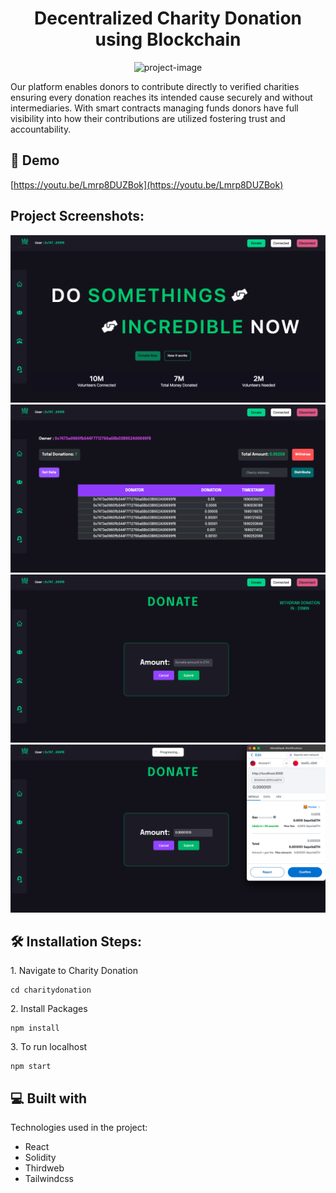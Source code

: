 <h1 align="center" id="title">Decentralized Charity Donation using Blockchain</h1>

<p align="center"><img src="https://socialify.git.ci/Vishnu-014/Charity-Donation-using-Blockchain/image?font=Source%20Code%20Pro&amp;language=1&amp;name=1&amp;owner=1&amp;theme=Light" alt="project-image"></p>

<p id="description">Our platform enables donors to contribute directly to verified charities ensuring every donation reaches its intended cause securely and without intermediaries. With smart contracts managing funds donors have full visibility into how their contributions are utilized fostering trust and accountability.</p>

<h2>🚀 Demo</h2>

[https://youtu.be/Lmrp8DUZBok](https://youtu.be/Lmrp8DUZBok)

<h2>Project Screenshots:</h2>

![alt text](https://github.com/Vishnu-014/Charity-Donation-using-Blockchain/blob/main/charitydonation/screenshots/Screenshot%202023-07-26%20at%209.34.33%20AM.png)
![alt text](https://github.com/Vishnu-014/Charity-Donation-using-Blockchain/blob/main/charitydonation/screenshots/Screenshot%202023-07-26%20at%209.34.53%20AM.png)
![alt text](https://github.com/Vishnu-014/Charity-Donation-using-Blockchain/blob/main/charitydonation/screenshots/Screenshot%202023-07-26%20at%209.35.02%20AM.png)
![alt text](https://github.com/Vishnu-014/Charity-Donation-using-Blockchain/blob/main/charitydonation/screenshots/Screenshot%202023-07-26%20at%209.35.41%20AM.png)

<h2>🛠️ Installation Steps:</h2>

<p>1. Navigate to Charity Donation</p>

```
cd charitydonation
```

<p>2. Install Packages</p>

```
npm install
```

<p>3. To run localhost</p>

```
npm start
```

  
  
<h2>💻 Built with</h2>

Technologies used in the project:

*   React
*   Solidity
*   Thirdweb
*   Tailwindcss
